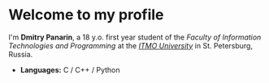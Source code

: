 # Welcome to my profile

I'm **Dmitry Panarin**, a 18 y.o. first year student of the *Faculty of Information Technologies and Programming* at the [*ITMO University*](https://en.itmo.ru/en/) in St. Petersburg, Russia.

- **Languages:** С / С++ / Python